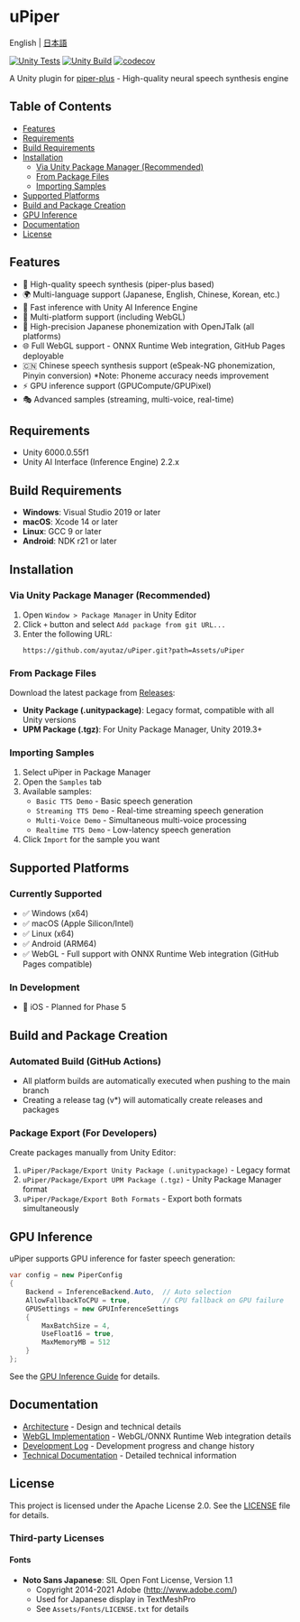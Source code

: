 # uPiper

English | [日本語](README.md)

[![Unity Tests](https://github.com/ayutaz/uPiper/actions/workflows/unity-tests.yml/badge.svg)](https://github.com/ayutaz/uPiper/actions/workflows/unity-tests.yml)
[![Unity Build](https://github.com/ayutaz/uPiper/actions/workflows/unity-build.yml/badge.svg)](https://github.com/ayutaz/uPiper/actions/workflows/unity-build.yml)
[![codecov](https://codecov.io/github/ayutaz/uPiper/graph/badge.svg?token=348eb741-4320-4368-89fa-3eee5188bd3f)](https://codecov.io/github/ayutaz/uPiper)

A Unity plugin for [piper-plus](https://github.com/ayutaz/piper-plus) - High-quality neural speech synthesis engine

## Table of Contents

- [Features](#features)
- [Requirements](#requirements)
- [Build Requirements](#build-requirements)
- [Installation](#installation)
  - [Via Unity Package Manager (Recommended)](#via-unity-package-manager-recommended)
  - [From Package Files](#from-package-files)
  - [Importing Samples](#importing-samples)
- [Supported Platforms](#supported-platforms)
- [Build and Package Creation](#build-and-package-creation)
- [GPU Inference](#gpu-inference)
- [Documentation](#documentation)
- [License](#license)

## Features

- 🎤 High-quality speech synthesis (piper-plus based)
- 🌍 Multi-language support (Japanese, English, Chinese, Korean, etc.)
- 🚀 Fast inference with Unity AI Inference Engine
- 📱 Multi-platform support (including WebGL)
- 🔧 High-precision Japanese phonemization with OpenJTalk (all platforms)
- 🌐 Full WebGL support - ONNX Runtime Web integration, GitHub Pages deployable
- 🇨🇳 Chinese speech synthesis support (eSpeak-NG phonemization, Pinyin conversion) *Note: Phoneme accuracy needs improvement
- ⚡ GPU inference support (GPUCompute/GPUPixel)
- 🎭 Advanced samples (streaming, multi-voice, real-time)

## Requirements
* Unity 6000.0.55f1
* Unity AI Interface (Inference Engine) 2.2.x

## Build Requirements

- **Windows**: Visual Studio 2019 or later
- **macOS**: Xcode 14 or later
- **Linux**: GCC 9 or later
- **Android**: NDK r21 or later

## Installation

### Via Unity Package Manager (Recommended)
1. Open `Window > Package Manager` in Unity Editor
2. Click `+` button and select `Add package from git URL...`
3. Enter the following URL:
   ```
   https://github.com/ayutaz/uPiper.git?path=Assets/uPiper
   ```

### From Package Files
Download the latest package from [Releases](https://github.com/ayutaz/uPiper/releases):
- **Unity Package (.unitypackage)**: Legacy format, compatible with all Unity versions
- **UPM Package (.tgz)**: For Unity Package Manager, Unity 2019.3+

### Importing Samples
1. Select uPiper in Package Manager
2. Open the `Samples` tab
3. Available samples:
   - `Basic TTS Demo` - Basic speech generation
   - `Streaming TTS Demo` - Real-time streaming speech generation
   - `Multi-Voice Demo` - Simultaneous multi-voice processing
   - `Realtime TTS Demo` - Low-latency speech generation
4. Click `Import` for the sample you want

## Supported Platforms

### Currently Supported
- ✅ Windows (x64)
- ✅ macOS (Apple Silicon/Intel)
- ✅ Linux (x64)
- ✅ Android (ARM64)
- ✅ WebGL - Full support with ONNX Runtime Web integration (GitHub Pages compatible)

### In Development
- 🚧 iOS - Planned for Phase 5

## Build and Package Creation

### Automated Build (GitHub Actions)
- All platform builds are automatically executed when pushing to the main branch
- Creating a release tag (v*) will automatically create releases and packages

### Package Export (For Developers)
Create packages manually from Unity Editor:
1. `uPiper/Package/Export Unity Package (.unitypackage)` - Legacy format
2. `uPiper/Package/Export UPM Package (.tgz)` - Unity Package Manager format
3. `uPiper/Package/Export Both Formats` - Export both formats simultaneously

## GPU Inference

uPiper supports GPU inference for faster speech generation:

```csharp
var config = new PiperConfig
{
    Backend = InferenceBackend.Auto,  // Auto selection
    AllowFallbackToCPU = true,        // CPU fallback on GPU failure
    GPUSettings = new GPUInferenceSettings
    {
        MaxBatchSize = 4,
        UseFloat16 = true,
        MaxMemoryMB = 512
    }
};
```

See the [GPU Inference Guide](docs/en/guides/technical/gpu-inference.md) for details.

## Documentation

- [Architecture](docs/en/ARCHITECTURE.md) - Design and technical details
- [WebGL Implementation](docs/en/guides/webgl/README.md) - WebGL/ONNX Runtime Web integration details
- [Development Log](docs/DEVELOPMENT_LOG.md) - Development progress and change history
- [Technical Documentation](docs/en/guides/technical/) - Detailed technical information

## License

This project is licensed under the Apache License 2.0. See the [LICENSE](LICENSE) file for details.

### Third-party Licenses

#### Fonts
- **Noto Sans Japanese**: SIL Open Font License, Version 1.1
  - Copyright 2014-2021 Adobe (http://www.adobe.com/)
  - Used for Japanese display in TextMeshPro
  - See `Assets/Fonts/LICENSE.txt` for details